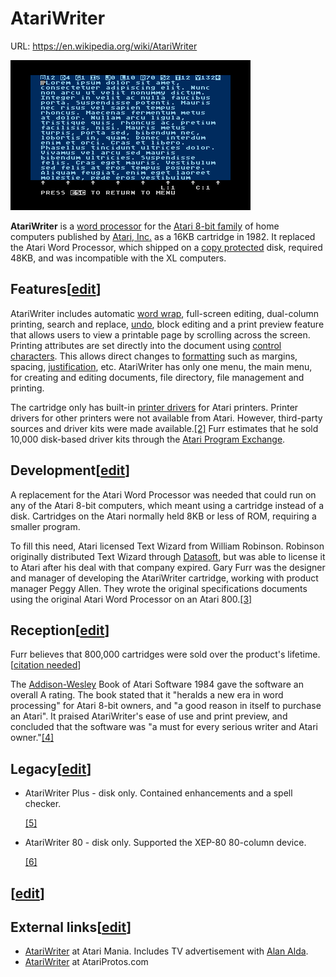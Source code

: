 # AtariWriter

URL: https://en.wikipedia.org/wiki/AtariWriter

![AtariWriterScreenshot.png](AtariWriter%200075ef4f47dd4024934add61d493ef6c/AtariWriterScreenshot.png)

**AtariWriter** is a [word processor](https://en.wikipedia.org/wiki/Word_processor) for the [Atari 8-bit family](https://en.wikipedia.org/wiki/Atari_8-bit_family) of home computers published by [Atari, Inc.](https://en.wikipedia.org/wiki/Atari,_Inc.) as a 16KB cartridge in 1982. It replaced the Atari Word Processor, which shipped on a [copy protected](https://en.wikipedia.org/wiki/Copy_protection) disk, required 48KB, and was incompatible with the XL computers.

## Features[[edit](https://en.wikipedia.org/w/index.php?title=AtariWriter&action=edit&section=1)]

AtariWriter includes automatic [word wrap](https://en.wikipedia.org/wiki/Word_wrap), full-screen editing, dual-column printing, search and replace, [undo](https://en.wikipedia.org/wiki/Undo), block editing and a print preview feature that allows users to view a printable page by scrolling across the screen. Printing attributes are set directly into the document using [control characters](https://en.wikipedia.org/wiki/Control_character). This allows direct changes to [formatting](https://en.wikipedia.org/wiki/Typesetting) such as margins, spacing, [justification](https://en.wikipedia.org/wiki/Justification_(typesetting)), etc. AtariWriter has only one menu, the main menu, for creating and editing documents, file directory, file management and printing.

The cartridge only has built-in [printer drivers](https://en.wikipedia.org/wiki/Printer_driver) for Atari printers. Printer drivers for other printers were not available from Atari. However, third-party sources and driver kits were made available.[[2]](https://en.wikipedia.org/wiki/AtariWriter) Furr estimates that he sold 10,000 disk-based driver kits through the [Atari Program Exchange](https://en.wikipedia.org/wiki/Atari_Program_Exchange).

## Development[[edit](https://en.wikipedia.org/w/index.php?title=AtariWriter&action=edit&section=2)]

A replacement for the Atari Word Processor was needed that could run on any of the Atari 8-bit computers, which meant using a cartridge instead of a disk. Cartridges on the Atari normally held 8KB or less of ROM, requiring a smaller program.

To fill this need, Atari licensed Text Wizard from William Robinson. Robinson originally distributed Text Wizard through [Datasoft](https://en.wikipedia.org/wiki/Datasoft), but was able to license it to Atari after his deal with that company expired. Gary Furr was the designer and manager of developing the AtariWriter cartridge, working with product manager Peggy Allen. They wrote the original specifications documents using the original Atari Word Processor on an Atari 800.[[3]](https://en.wikipedia.org/wiki/AtariWriter)

## Reception[[edit](https://en.wikipedia.org/w/index.php?title=AtariWriter&action=edit&section=3)]

Furr believes that 800,000 cartridges were sold over the product's lifetime.[[citation needed](https://en.wikipedia.org/wiki/Wikipedia:Citation_needed)]

The [Addison-Wesley](https://en.wikipedia.org/wiki/Addison-Wesley) Book of Atari Software 1984 gave the software an overall A rating. The book stated that it "heralds a new era in word processing" for Atari 8-bit owners, and "a good reason in itself to purchase an Atari". It praised AtariWriter's ease of use and print preview, and concluded that the software was "a must for every serious writer and Atari owner."[[4]](https://en.wikipedia.org/wiki/AtariWriter)

## Legacy[[edit](https://en.wikipedia.org/w/index.php?title=AtariWriter&action=edit&section=4)]

- AtariWriter Plus - disk only. Contained enhancements and a spell checker.
    
    [[5]](https://en.wikipedia.org/wiki/AtariWriter)
    
- AtariWriter 80 - disk only. Supported the XEP-80 80-column device.
    
    [[6]](https://en.wikipedia.org/wiki/AtariWriter)
    

## [[edit](https://en.wikipedia.org/w/index.php?title=AtariWriter&action=edit&section=5)]

## External links[[edit](https://en.wikipedia.org/w/index.php?title=AtariWriter&action=edit&section=6)]

- [AtariWriter](http://www.atarimania.com/utility-atari-400-800-xl-xe-atariwriter_12515.html) at Atari Mania. Includes TV advertisement with [Alan Alda](https://en.wikipedia.org/wiki/Alan_Alda).
- [AtariWriter](http://www.atariprotos.com/8bit/software/atariwriter/atariwriter.htm) at AtariProtos.com